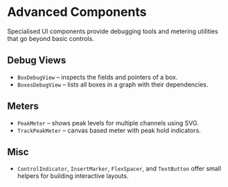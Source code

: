 # Advanced Components

Specialised UI components provide debugging tools and metering utilities that go beyond basic controls.

## Debug Views

- `BoxDebugView` – inspects the fields and pointers of a box.
- `BoxesDebugView` – lists all boxes in a graph with their dependencies.

## Meters

- `PeakMeter` – shows peak levels for multiple channels using SVG.
- `TrackPeakMeter` – canvas based meter with peak hold indicators.

## Misc

- `ControlIndicator`, `InsertMarker`, `FlexSpacer`, and `TextButton` offer small helpers for building interactive layouts.

